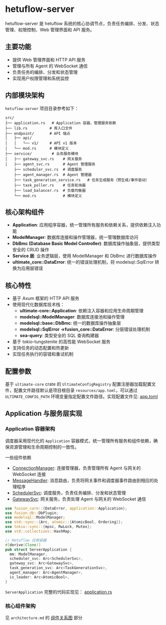 # hetuflow-server

hetuflow-server 是 hetuflow 系统的核心协调节点，负责任务编排、分发、状态管理、权限控制、Web 管理界面和 API 服务。

## 主要功能

- 提供 Web 管理界面和 HTTP API 服务
- 管理与所有 Agent 的 WebSocket 通信
- 负责任务的编排、分发和状态管理
- 实现用户权限管理和系统监控

## 内部模块架构

`hetuflow-server` 项目目录参考如下：

```
src/
├── application.rs   # Application 容器，管理服务依赖
├── lib.rs          # 库入口文件
├── endpoint/       # API 端点
│   ├── api/
│   │   └── v1/     # API v1 版本
│   └── mod.rs      # 模块定义
├── service/         # 业务服务模块
│   ├── gateway_svc.rs    # 网关服务
│   ├── agent_svc.rs      # Agent 管理服务
    ├── scheduler_svc.rs  # 调度服务
    ├── agent_manager.rs  # Agent 管理器
    ├── task_generation_service.rs   # 任务生成服务（预生成/事件驱动）
    ├── task_poller.rs    # 任务轮询器
    ├── load_balancer.rs  # 负载均衡器
    └── mod.rs            # 模块定义
```

## 核心架构组件

- **Application**: 应用程序容器，统一管理所有服务和依赖关系，提供依赖注入功能
- **ModelManager**: 数据库连接和操作管理器，统一管理数据库访问
- **DbBmc (Database Basic Model Controller)**: 数据库操作抽象层，提供类型安全的 CRUD 操作
- **Service 层**: 业务逻辑层，使用 ModelManager 和 DbBmc 进行数据库操作
- **ultimate_core::DataError**: 统一的错误处理机制，将 modelsql::SqlError 转换为应用层错误

## 核心特性

- 基于 Axum 框架的 HTTP API 服务
- 使用现代化数据库技术栈：
  - **ultimate-core::Application**: 依赖注入容器和应用生命周期管理
  - **modelsql::ModelManager**: 数据库连接池和操作管理
  - **modelsql::base::DbBmc**: 统一的数据库操作抽象层
  - **modelsql::SqlError →fusion_core::DataError**: 分层错误处理机制
  - **sea-query**: 类型安全的 SQL 查询构建器
- 基于 tokio-tungstenite 的高性能 WebSocket 服务
- 支持任务的动态配置和热更新
- 实现任务执行的容错和重试机制

## 配置参数

基于 `ultimate-core` crate 的 `UltimateConfigRegistry` 配置注册器加载配置文件，配置文件路径默认是项目根目录 `resources/app.toml`，可以通过 `ULTIMATE_CONFIG_PATH` 环境变量指定配置文件路径。实现配置文件见: [app.toml](../../../fusion/hetuflow-server/resources/app.toml)

## Application 与服务层实现

### Application 容器架构

调度器采用现代化的 `Application` 容器模式，统一管理所有服务和组件依赖，确保资源管理和生命周期控制的一致性。

一些组件依赖

- [ConnectionManager](./server-gateway.md#connectionmanager): 连接管理器，负责管理所有 Agent 与网关的 WebSocket 连接
- [MessageHandler](./server-gateway.md#messagerouter): 消息路由，负责将网关事件和调度器事件路由到相应的处理程序
- [SchedulerSvc](./server-scheduler.md#schedulersvc): 调度服务，负责任务编排、分发和状态管理
- [GatewaySvc](./server-gateway.md#gatewaysvc): 网关服务，负责处理 Agent 与网关的 WebSocket 通信

```rust
use fusion_core::{DataError, application::Application};
use fusion_db::DbPlugin;
use modelsql::ModelManager;
use std::sync::{Arc, atomic::{AtomicBool, Ordering}};
use tokio::sync::{mpsc, RwLock, Mutex};
use std::collections::HashMap;

// Hetuflow 应用容器
#[derive(Clone)]
pub struct ServerApplication {
  mm: ModelManager,
  scheduler_svc: Arc<SchedulerSvc>,
  gateway_svc: Arc<GatewaySvc>,
  task_generation_svc: Arc<TaskGenerationSvc>,
  agent_manager: Arc<AgentManager>,
  is_leader: Arc<AtomicBool>,
}
```

`ServerApplication` 完整的代码实现见： [application.rs](../../../fusion/hetuflow-server/src/application.rs)

### 核心组件架构

见 `architecture.md` 的 [组件关系图](../architecture.md#组件关系图) 部分
